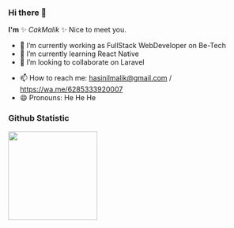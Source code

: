 ### Hi there 👋


**I'm** ✨ _CakMalik_ ✨ Nice to meet you.

<!-- Here are some ideas to get you started: -->

- 🔭 I’m currently working as FullStack WebDeveloper on Be-Tech 
- 🌱 I’m currently learning React Native
- 👯 I’m looking to collaborate on Laravel
<!-- - 🤔 I’m looking for help with ChatGpt -->
<!-- - 💬 Ask me about  -->
- 📫 How to reach me: hasinilmalik@gmail.com /  https://wa.me/6285333920007
- 😄 Pronouns: He He He
<!-- - ⚡ Fun fact:  -->


### Github Statistic<p align="left">
<a href="https://github.com/cakmalik">
  <img height="180em" src="https://github-readme-stats-eight-theta.vercel.app/api?username=cakmalik&show_icons=true&theme=dracula&include_all_commits=true&count_private=true"/>
</a>
</p>
